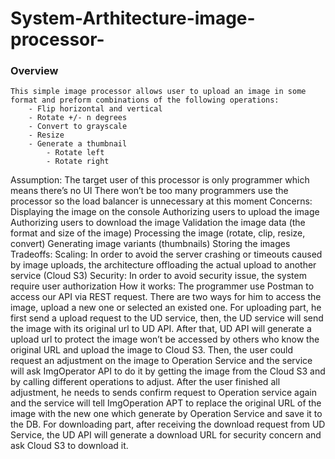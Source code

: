 # System-Arthitecture-image-processor-
### Overview
	This simple image processor allows user to upload an image in some format and preform combinations of the following operations:
		- Flip horizontal and vertical
		- Rotate +/- n degrees
		- Convert to grayscale
		- Resize
		- Generate a thumbnail
    		- Rotate left
    		- Rotate right
Assumption:
	The target user of this processor is only programmer which means there’s no UI
    There won’t be too many programmers use  the processor so the load balancer is unnecessary at this moment
Concerns:
    Displaying the image on the console
    Authorizing users to upload the image
    Authorizing users to download the image
    Validation the image data (the format and size of the image)
    Processing the image (rotate, clip, resize, convert)
    Generating image variants (thumbnails)
    Storing the images  
Tradeoffs:
     Scaling:
  In order to avoid the server crashing or timeouts caused by image uploads, the architecture offloading the actual upload to another service (Cloud S3)
	  Security:
  In order to avoid security issue, the system require user authorization
How it works:
The programmer use Postman to access our API via REST request. There are two ways for him to access the image, upload a new one or selected an existed one.  For uploading part, he first send a upload request to the UD service, then, the UD service will send the image with its original url to UD API.  After that, UD API will generate a upload url to protect the image won’t be accessed by others who know the original URL and upload the image to Cloud S3. Then,  the user could request an adjustment on the image to Operation Service and the service will ask ImgOperator API to do it by getting the image from the Cloud S3 and by calling different operations to adjust.  After the user finished all adjustment, he needs to sends confirm request to Operation service again and the service will tell ImgOperation APT to replace the original URL of the image with the new one which generate by Operation Service and save  it to the DB.  For downloading part, after receiving the download request from UD Service, the UD API will generate a download URL for security concern and ask Cloud S3 to download it.
